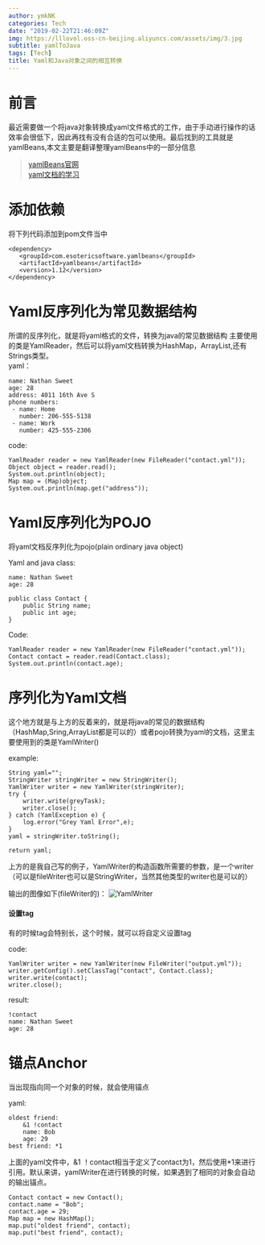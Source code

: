 ```yaml
---
author: ymkNK
categories: Tech
date: "2019-02-22T21:46:09Z"
img: https://lllovol.oss-cn-beijing.aliyuncs.com/assets/img/3.jpg
subtitle: yamlToJava
tags: [Tech]
title: Yaml和Java对象之间的相互转换
---
```

# 前言
最近需要做一个将java对象转换成yaml文件格式的工作，由于手动进行操作的话效率会很低下，因此再找有没有合适的包可以使用。最后找到的工具就是yamlBeans,本文主要是翻译整理yamlBeans中的一部分信息
>[yamlBeans官网](http://yamlbeans.sourceforge.net/)  
>[yaml文档的学习](https://www.jianshu.com/p/97222440cd08)

# 添加依赖
将下列代码添加到pom文件当中

    <dependency>
       <groupId>com.esotericsoftware.yamlbeans</groupId>
       <artifactId>yamlbeans</artifactId>
       <version>1.12</version>
    </dependency>

# Yaml反序列化为常见数据结构
所谓的反序列化，就是将yaml格式的文件，转换为java的常见数据结构
主要使用的类是YamlReader，然后可以将yaml文档转换为HashMap，ArrayList,还有Strings类型。  
yaml：

    name: Nathan Sweet
    age: 28
    address: 4011 16th Ave S
    phone numbers:
     - name: Home
       number: 206-555-5138
     - name: Work
       number: 425-555-2306

code:

    YamlReader reader = new YamlReader(new FileReader("contact.yml"));
    Object object = reader.read();
    System.out.println(object);
    Map map = (Map)object;
    System.out.println(map.get("address"));

# Yaml反序列化为POJO
将yaml文档反序列化为pojo(plain ordinary java object)

Yaml and java class:

    name: Nathan Sweet
    age: 28

    public class Contact {
    	public String name;
    	public int age;
    }

Code:

    YamlReader reader = new YamlReader(new FileReader("contact.yml"));
    Contact contact = reader.read(Contact.class);
    System.out.println(contact.age);

# 序列化为Yaml文档
这个地方就是与上方的反着来的，就是将java的常见的数据结构（HashMap,Sring,ArrayList都是可以的）或者pojo转换为yaml的文档，这里主要使用到的类是YamlWriter()

example:

    String yaml="";
    StringWriter stringWriter = new StringWriter();
    YamlWriter writer = new YamlWriter(stringWriter);
    try {
        writer.write(greyTask);
        writer.close();
    } catch (YamlException e) {
        log.error("Grey Yaml Error",e);
    }
    yaml = stringWriter.toString();

    return yaml;

上方的是我自己写的例子，YamlWriter的构造函数所需要的参数，是一个writer（可以是fileWriter也可以是StringWriter，当然其他类型的writer也是可以的）

输出的图像如下(fileWriter的)：
![YamlWriter](https://lllovol.oss-cn-beijing.aliyuncs.com/assets/img/yamlBeans/yamlWriter.png)

#### 设置tag
有的时候tag会特别长，这个时候，就可以将自定义设置tag

code:

    YamlWriter writer = new YamlWriter(new FileWriter("output.yml"));
    writer.getConfig().setClassTag("contact", Contact.class);
    writer.write(contact);
    writer.close();

result:

    !contact
    name: Nathan Sweet
    age: 28

# 锚点Anchor
当出现指向同一个对象的时候，就会使用锚点

yaml:

    oldest friend:
        &1 !contact
        name: Bob
        age: 29
    best friend: *1

上面的yaml文件中，&1 ！contact相当于定义了contact为1，然后使用*1来进行引用。默认来讲，yamlWriter在进行转换的时候，如果遇到了相同的对象会自动的输出锚点。

    Contact contact = new Contact();
    contact.name = "Bob";
    contact.age = 29;
    Map map = new HashMap();
    map.put("oldest friend", contact);
    map.put("best friend", contact);
